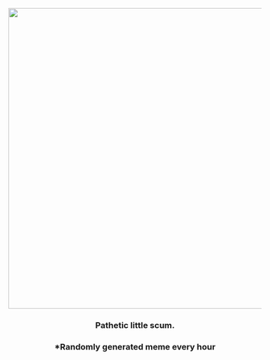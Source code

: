 <p align="center">
        <img src="https://i.redd.it/ry00bg49eld91.gif" width="600" height="600">
        </p>
        <h3 align="center">Pathetic little scum.</h3>
        <h3 align="center">*Randomly generated meme every hour</h3>
    